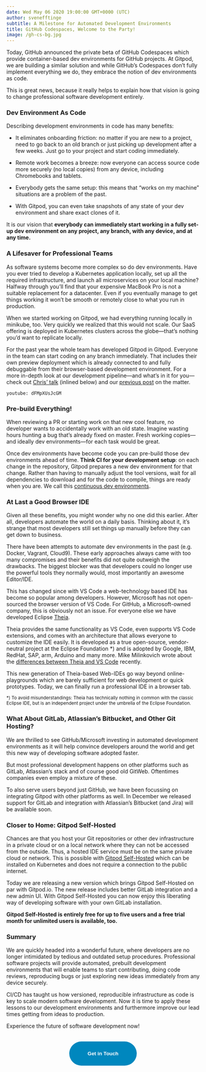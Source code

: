 ```yaml
---
date: Wed May 06 2020 19:00:00 GMT+0000 (UTC)
author: svenefftinge
subtitle: A Milestone for Automated Development Environments
title: GitHub Codespaces, Welcome to the Party!
image: /gh-cs-bg.jpg
---
```

Today, GitHub announced the private beta of GitHub Codespaces which provide container-based dev environments for GitHub projects. At Gitpod, we are building a similar solution and while GitHub’s Codespaces don’t fully implement everything we do, they embrace the notion of dev environments as code. 

This is great news, because it really helps to explain how that vision is going to change professional software development entirely.

### Dev Environment As Code

Describing development environments in code has many benefits:

- It eliminates onboarding friction: no matter if you are new to a project, need to go back to an old branch or just picking up development after a few weeks. Just go to your project and start coding immediately.

- Remote work becomes a breeze: now everyone can access source code more securely (no local copies) from any device, including Chromebooks and tablets. 

- Everybody gets the same setup: this means that “works on my machine” situations are a problem of the past. 

- With Gitpod, you can even take snapshots of any state of your dev environment and share exact clones of it.

It is our vision that **everybody can immediately start working in a fully set-up dev environment on any project, any branch, with any device, and at any time.**

### A Lifesaver for Professional Teams

As software systems become more complex so do dev environments. Have you ever tried to develop a Kubernetes application locally, set up all the required infrastructure, and launch all microservices on your local machine? Halfway through you’ll find that your expensive MacBook Pro is not a suitable replacement for a datacenter. Even if you eventually manage to get things working it won’t be smooth or remotely close to what you run in production.

When we started working on Gitpod, we had everything running locally in minikube, too. Very quickly we realized that this would not scale. Our SaaS offering is deployed in Kubernetes clusters across the globe—that’s nothing you’d want to replicate locally.

For the past year the whole team has developed Gitpod in Gitpod. Everyone in the team can start coding on any branch immediately. That includes their own preview deployment which is already connected to and fully debuggable from their browser-based development environment. For a more in-depth look at our development pipeline—and what’s in it for you—check out [Chris’ talk](https://www.youtube.com/watch?v=dFMpXUsJcGM) (inlined below) and our [previous post](https://www.freecodecamp.org/news/developing-kubernetes-applications-with-joy/) on the matter. 

`youtube: dFMpXUsJcGM`

### Pre-build Everything!

When reviewing a PR or starting work on that new cool feature, no developer wants to accidentally work with an old state. Imagine wasting hours hunting a bug that’s already fixed on master. Fresh working copies—and ideally dev environments—for each task would be great.

Once dev environments have become code you can pre-build those dev environments ahead of time. **Think CI for your development setup**: on each change in the repository, Gitpod prepares a new dev environment for that change. Rather than having to manually adjust the tool versions, wait for all dependencies to download and for the code to compile, things are ready when you are. We call this [continuous dev environments](/blog/continuous-dev-environment-in-devops/).

### At Last a Good Browser IDE

Given all these benefits, you might wonder why no one did this earlier. After all, developers automate the world on a daily basis. Thinking about it, it’s strange that most developers still set things up manually before they can get down to business.

There have been attempts to automate dev environments in the past (e.g. Docker, Vagrant, Cloud9). These early approaches always came with too many compromises and their benefits did not quite outweigh the drawbacks. The biggest blocker was that developers could no longer use the powerful tools they normally would, most importantly an awesome Editor/IDE.

This has changed since with VS Code a web-technology based IDE has become so popular among developers. However, Microsoft has not open-sourced the browser version of VS Code. For GitHub, a Microsoft-owned company, this is obviously not an issue. For everyone else we have developed Eclipse [Theia](https://dev.to/svenefftinge/theia-1-0-finally-a-good-browser-ide-3ok0). 

Theia provides the same functionality as VS Code, even supports VS Code extensions, and comes with an architecture that allows everyone to customize the IDE easily. It is developed as a true open-source, vendor-neutral project at the Eclipse Foundation *) and is adopted by Google, IBM, RedHat, SAP, arm, Arduino and many more. Mike Milinkovich wrote about the [differences between Theia and VS Code](https://blogs.eclipse.org/post/mike-milinkovich/eclipse-theia-and-vs-code-differences-explained) recently.

This new generation of Theia-based Web-IDEs go way beyond online-playgrounds which are barely sufficient for web development or quick prototypes. Today, we can finally run a professional IDE in a browser tab.

<sub>*) To avoid misunderstandings: Theia has technically nothing in common with the classic Eclipse IDE, but is an independent project under the umbrella of the Eclipse Foundation.</sub>


### What About GitLab, Atlassian’s Bitbucket, and Other Git Hosting?

We are thrilled to see GitHub/Microsoft investing in automated development environments as it will help convince developers around the world and get this new way of developing software adopted faster.

But most professional development happens on other platforms such as GitLab, Atlassian’s stack and of course good old GitWeb. Oftentimes companies even employ a mixture of these.

To also serve users beyond just GitHub, we have been focussing on integrating Gitpod with other platforms as well. In December we released support for GitLab and integration with Atlassian’s Bitbucket (and Jira) will be available soon.

### Closer to Home: Gitpod Self-Hosted

Chances are that you host your Git repositories or other dev infrastructure in a private cloud or on a local network where they can not be accessed from the outside. Thus, a hosted IDE service must be on the same private cloud or network. This is possible with [Gitpod Self-Hosted](/self-hosted) which can be installed on Kubernetes and does not require a connection to the public internet.

Today we are releasing a new version which brings Gitpod Self-Hosted on par with Gitpod.io. The new release includes better GitLab integration and a new admin UI. With Gitpod Self-Hosted you can now enjoy this liberating way of developing software with your own GitLab installation. 

**Gitpod Self-Hosted is entirely free for up to five users and a free trial month for unlimited users is available, too.**

### Summary

We are quickly headed into a wonderful future, where developers are no longer intimidated by tedious and outdated setup procedures. Professional software projects will provide automated, prebuilt development environments that will enable teams to start contributing, doing code reviews, reproducing bugs or just exploring new ideas immediately from any device securely. 

CI/CD has taught us how versioned, reproducible infrastructure as code is key to scale modern software development. Now it is time to apply these lessons to our development environments and furthermore improve our lead times getting from ideas to production. 

Experience the future of software development now!

<div style="text-align: center; margin: 2rem;">
    <a href="/contact">
        <button style="cursor: pointer; border: none; padding: 1.5rem 3rem; border-radius: 100px; background-color: #0087BE; color: white; font-weight: 600">Get in Touch</button>
    </a>
</div>



